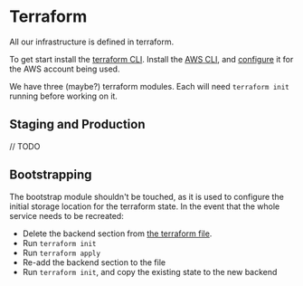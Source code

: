 # Terraform

All our infrastructure is defined in terraform.

To get start install the [terraform CLI](https://developer.hashicorp.com/terraform/tutorials/aws-get-started/install-cli).
Install the [AWS CLI](https://docs.aws.amazon.com/cli/latest/userguide/getting-started-install.html), and
[configure](https://docs.aws.amazon.com/cli/latest/userguide/cli-chap-configure.html) it for the AWS account being used.

We have three (maybe?) terraform modules. Each will need `terraform init` running before working on it.

## Staging and Production

// TODO

## Bootstrapping

The bootstrap module shouldn't be touched, as it is used to configure the initial storage location for the
terraform state. In the event that the whole service needs to be recreated:

- Delete the backend section from [the terraform file](bootstrap/main.tf).
- Run `terraform init`
- Run `terraform apply`
- Re-add the backend section to the file
- Run `terraform init`, and copy the existing state to the new backend
